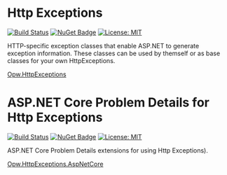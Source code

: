 # Http Exceptions
[![Build Status](https://ofpinewood.visualstudio.com/Of%20Pine%20Wood/_apis/build/status/ofpinewood.http-exceptions?branchName=master)](https://ofpinewood.visualstudio.com/Of%20Pine%20Wood/_build/latest?definitionId=6&branchName=master)
[![NuGet Badge](https://img.shields.io/nuget/v/Opw.HttpExceptions.svg)](https://www.nuget.org/packages/Opw.HttpExceptions/)
[![License: MIT](https://img.shields.io/github/license/ofpinewood/http-exceptions.svg)](https://github.com/ofpinewood/http-exceptions/blob/master/LICENSE)

HTTP-specific exception classes that enable ASP.NET to generate exception information. These classes can be used by themself or as base classes for your own HttpExceptions.

[Opw.HttpExceptions](/src/Opw.HttpExceptions/README.md)

# ASP.NET Core Problem Details for Http Exceptions
[![Build Status](https://ofpinewood.visualstudio.com/Of%20Pine%20Wood/_apis/build/status/ofpinewood.http-exceptions?branchName=master)](https://ofpinewood.visualstudio.com/Of%20Pine%20Wood/_build/latest?definitionId=6&branchName=master)
[![NuGet Badge](https://img.shields.io/nuget/v/Opw.HttpExceptions.AspNetCore.svg)](https://www.nuget.org/packages/Opw.HttpExceptions.AspNetCore/)
[![License: MIT](https://img.shields.io/github/license/ofpinewood/http-exceptions.svg)](https://github.com/ofpinewood/http-exceptions/blob/master/LICENSE)

ASP.NET Core Problem Details extensions for using Http Exceptions).

[Opw.HttpExceptions.AspNetCore](/src/Opw.HttpExceptions.AspNetCore/README.md)
